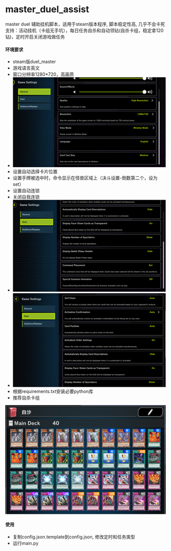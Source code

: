 # master_duel_assist

master duel  辅助挂机脚本，适用于steam版本程序, 脚本稳定性高, 几乎不会卡死
支持：活动挂机（卡组无手坑），每日任务自杀和自动领钻(自杀卡组，稳定拿120钻)，定时开启关闭游戏做任务

#### 环境要求

- steam版duel_master
- 游戏语言英文
- 窗口分辨率1280*720，高画质
- ![](https://raw.githubusercontent.com/b1b2b3b4b5b6/pic/main/PicGo/202206120907523.png)
- 设置自动选择卡片位置
- 设置手牌被选中时，命令显示在怪兽区域上（决斗设置-倒数第二个，设为set）
- 设置自动连锁
- 关闭自我连锁
- ![](https://raw.githubusercontent.com/b1b2b3b4b5b6/pic/main/PicGo/202206120907521.png)
- ![](https://raw.githubusercontent.com/b1b2b3b4b5b6/pic/main/PicGo/202206120907520.png)
- 根据requirements.txt安装必要python库
- 推荐自杀卡组

![](https://raw.githubusercontent.com/b1b2b3b4b5b6/pic/main/PicGo/202206120858460.png)
#### 使用

- 复制config.json.template到config.json, 修改定时和任务类型
- 运行main.py
